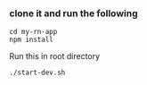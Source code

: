 ### clone it and run the following

```
cd my-rn-app
npm install
```


Run this in root directory
```
./start-dev.sh 
```
